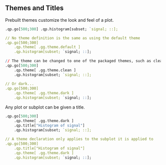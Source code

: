 ## Themes and Titles


Prebuilt themes customize the look and feel of a plot.

```q
.qp.go[500;300] .qp.histogram[subset; `signal; ::];

// No theme definition is the same as using the default theme
.qp.go[500;300] 
    .qp.theme[ .gg.theme.default ]
    .qp.histogram[subset; `signal; ::];
    
// The theme can be changed to one of the packaged themes, such as clean... 
.qp.go[500;300] 
    .qp.theme[ .gg.theme.clean ]
    .qp.histogram[subset; `signal; ::];
    
// Or dark... 
.qp.go[500;300] 
    .qp.theme[ .gg.theme.dark ]
    .qp.histogram[subset; `signal; ::];

```

Any plot or subplot can be given a title.

```q      
.qp.go[500;300] 
    .qp.theme[ .gg.theme.dark ]
    .qp.title["Histogram of signal"]
    .qp.histogram[subset; `signal; ::];
    
// A theme declaration only applies to the subplot it is applied to       
.qp.go[500;300] 
    .qp.title["Histogram of signal"]
    .qp.theme[ .gg.theme.dark ]
    .qp.histogram[subset; `signal; ::];      
```